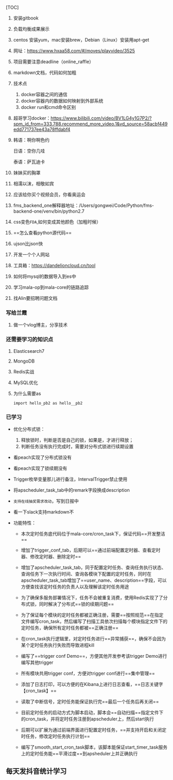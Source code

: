 [TOC]

1. 安装gitbook
2. 负载均衡成果展示
3. centos 安装yum，mac安装brew，Debian（Linux）安装用apt-get
4. 网址：https://www.hxaa58.com/#/moves/playvideo/3525
5. 项目需要注意deadline（online_raffle）
6. markdown文档，代码如何加粗
7. 技术点
   1. docker容器之间的通信
   2. docker容器内的数据如何映射到外部系统
   3. docker run和cmd命令区别
8. 超哥学习docker：https://www.bilibili.com/video/BV1LG4y1G7P2/?spm_id_from=333.788.recommend_more_video.1&vd_source=58acbf449edd771737ee43a78ffdabf4

9. 韩语：啊你啊色约

   日语：空你几哇

   泰语：萨瓦迪卡

10. 妹妹买的胸罩

11. 相濡以沫，相敬如宾

12. 应该给你买个视频会员，你看奥运会

13. fms_backend_one解释器地址：/Users/gongwei/Code/Python/fms-backend-one/venv/bin/python2.7

14. css变色`FDA`,如何变成其他颜色（加粗时候）

15. ==怎么查看python源代码==

16. ujson比json快

17. 开发一个个人网站

18. 工具箱：https://dandelioncloud.cn/tool

19. 如何将mysql的数据导入到es中

20. 学习mala-op到mala-core的链路追踪

21. 找Alin要招聘问题文档

### 写给兰霞

1. 做一个vlog博主，分享技术



### 还需要学习的知识点

1. Elasticsearch7

2. MongoDB

3. Redis实战

4. MySQL优化

5. 为什么需要as

   ```
   import hello_pb2 as hello__pb2
   ```

### 已学习

- 优化分布式锁：
  1. 释放锁时，判断是否是自己的锁，如果是，才进行释放；
  2. 判断任务没有执行完成时，需要对分布式锁进行续期设置
  
- 看peach实现了分布式锁没有

- 看peach实现了锁续期没有

- Trigger枚举变量那儿进行备注，IntervalTrigger禁止使用

- 将apscheduler_task_tab中的remark字段换成description

- `支持在线抽奖需求改动`，写到日报中

- 看一下slack支持markdown不

- 功能特性：
  
  - 本次定时任务底代码位于mala-core/cron_task下，保证代码==开发整洁==
  
  - 增加了trigger_conf_tab，后期可以==通过前端配置定时器、查看定时器、修改定时器、删除定时==
  - 增加了apscheduler_task_tab，同于配置定时任务、查询任务执行状态、查询任务下一次执行时间、查询各模块下配置的定时任务，同时在apscheduler_task_tab增加了==user_name、description==字段，可以方便查找该定时任务的负责人以及理解该定时任务用途
  - 为了确保多服务部署情况下，任务不会被重复消费，使用Redis实现了了分布式锁，同时解决了分布式==锁的续期问题==
  - 为了保证每个模块的定时任务都被正确注册，需要==按照规范==在指定文件编写cron_task，然后编写了扫描工具依次扫描每个模块指定文件下的定时任务，确保所有定时任务都被==正确注册==
  - 在cron_task执行逻辑里，对定时任务进行==异常捕获==，确保不会因为某个定时任务执行失败而导致进程kill
  - 编写了==trigger conf Demo==，方便其他开发参考该trigger Demo进行编写其他trigger
  - 所有模块共用trigger conf，方便对trigger conf进行==集中管理==
  - 添加了日志打印，可以方便的在Kibana上进行日志查看，==日志关键字【cron_task】==
  - 读取了中断信号，定时任务能保证执行完==最后一个任务后再关闭==
  - 目前定时任务的启动方式为脚本启动，脚本会==自动扫描==指定文件下的cron_task，并将定时任务注册到apscheduler上，然后start执行
  - 后期可以扩展为通过前端界面进行配置定时任务，==并支持开启和关闭定时任务，修改定时任务执行计划==
  - 编写了smooth_start_cron_task脚本，该脚本能保证start_timer_task服务上的定时任务能==平滑过度==到apsheduler上并正确执行

## 每天发抖音统计学习